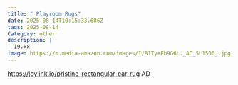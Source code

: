 ```yaml
---
title: " Playroom Rugs"
date: 2025-08-14T10:15:33.686Z
tags: 2025-08-14
Category: other
description: |
  19.xx
image: https://m.media-amazon.com/images/I/81Ty+Eb9G6L._AC_SL1500_.jpg
---
```

https://joylink.io/pristine-rectangular-car-rug
AD